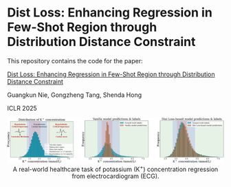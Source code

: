 # Dist Loss: Enhancing Regression in Few-Shot Region through Distribution Distance Constraint

This repository contains the code for the paper:

[Dist Loss: Enhancing Regression in Few-Shot Region through Distribution Distance Constraint](https://openreview.net/pdf?id=YeSxbRrDRl)

Guangkun Nie, Gongzheng Tang, Shenda Hong

ICLR 2025

<p align="center">
    <img src="figures/intro.png" width="1500"> <br>
    A real-world healthcare task of potassium (K<sup>+</sup>) concentration regression from electrocardiogram (ECG).
</p>

